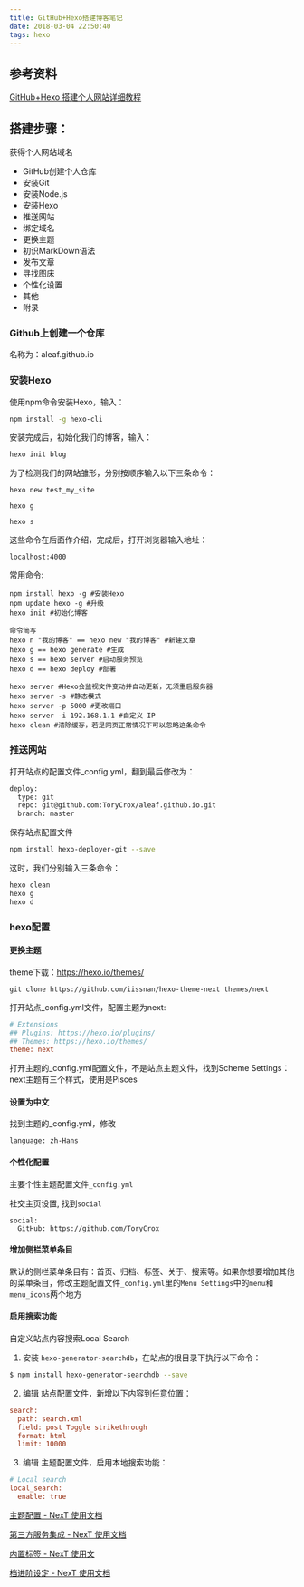 ```yaml
---
title: GitHub+Hexo搭建博客笔记
date: 2018-03-04 22:50:40
tags: hexo
---
```


## 参考资料

[GitHub+Hexo 搭建个人网站详细教程](https://zhuanlan.zhihu.com/p/26625249?utm_source=com.evernote&utm_medium=social)

## 搭建步骤：
获得个人网站域名
- GitHub创建个人仓库
- 安装Git
- 安装Node.js
- 安装Hexo
- 推送网站
- 绑定域名
- 更换主题
- 初识MarkDown语法
- 发布文章
- 寻找图床
- 个性化设置
- 其他
- 附录

### Github上创建一个仓库
名称为：aleaf.github.io


### 安装Hexo

使用npm命令安装Hexo，输入：
```bash
npm install -g hexo-cli 
```
安装完成后，初始化我们的博客，输入：
```bash
hexo init blog
```

为了检测我们的网站雏形，分别按顺序输入以下三条命令：

```
hexo new test_my_site

hexo g

hexo s
```

这些命令在后面作介绍，完成后，打开浏览器输入地址：
```
localhost:4000
```

常用命令:
```
npm install hexo -g #安装Hexo
npm update hexo -g #升级 
hexo init #初始化博客

命令简写
hexo n "我的博客" == hexo new "我的博客" #新建文章
hexo g == hexo generate #生成
hexo s == hexo server #启动服务预览
hexo d == hexo deploy #部署

hexo server #Hexo会监视文件变动并自动更新，无须重启服务器
hexo server -s #静态模式
hexo server -p 5000 #更改端口
hexo server -i 192.168.1.1 #自定义 IP
hexo clean #清除缓存，若是网页正常情况下可以忽略这条命令
```

### 推送网站
打开站点的配置文件_config.yml，翻到最后修改为：

```bash
deploy:
  type: git
  repo: git@github.com:ToryCrox/aleaf.github.io.git
  branch: master
```

保存站点配置文件

```bash
npm install hexo-deployer-git --save
```

这时，我们分别输入三条命令：

```bash
hexo clean 
hexo g 
hexo d
```

### hexo配置

#### 更换主题
theme下载：https://hexo.io/themes/

```
git clone https://github.com/iissnan/hexo-theme-next themes/next
```

打开站点_config.yml文件，配置主题为next:

```ini
# Extensions
## Plugins: https://hexo.io/plugins/
## Themes: https://hexo.io/themes/
theme: next
```

打开主题的_config.yml配置文件，不是站点主题文件，找到Scheme Settings：
next主题有三个样式，使用是Pisces

#### 设置为中文
找到主题的_config.yml，修改

```
language: zh-Hans
```

#### 个性化配置

主要个性主题配置文件`_config.yml`

社交主页设置, 找到`social`
```
social:
  GitHub: https://github.com/ToryCrox
```

#### 增加侧栏菜单条目

默认的侧栏菜单条目有：首页、归档、标签、关于、搜索等。如果你想要增加其他的菜单条目，修改主题配置文件`_config.yml`里的`Menu Settings`中的`menu`和`menu_icons`两个地方

#### 启用搜索功能
自定义站点内容搜索Local Search

1. 安装 `hexo-generator-searchdb`，在站点的根目录下执行以下命令：
```bash
$ npm install hexo-generator-searchdb --save
```

2. 编辑 站点配置文件，新增以下内容到任意位置：
```ini
search:
  path: search.xml
  field: post Toggle strikethrough
  format: html
  limit: 10000
```

3. 编辑 主题配置文件，启用本地搜索功能：
```ini
# Local search
local_search:
  enable: true
```

[主题配置 - NexT 使用文档](https://link.zhihu.com/?target=http%3A//theme-next.iissnan.com/theme-settings.html)

[第三方服务集成 - NexT 使用文档](https://link.zhihu.com/?target=http%3A//theme-next.iissnan.com/third-party-services.html)

[内置标签 - NexT 使用文](https://link.zhihu.com/?target=http%3A//theme-next.iissnan.com/tag-plugins.html)

[档进阶设定 - NexT 使用文档](https://link.zhihu.com/?target=http%3A//theme-next.iissnan.com/advanced-settings.html)